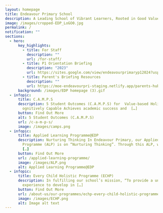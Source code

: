 ```yaml
---
layout: homepage
title: Endeavour Primary School
description: A Leading School of Vibrant Learners, Rooted in Good Values.
image: /images/cropped-EDP_LoGO0.jpg
permalink: /
notification: ""
sections:
  - hero:
      key_highlights:
        - title: For Staff
          description: ""
          url: /for-staff/
        - title: P1 Orientation Briefing
          description: "2023"
          url: https://sites.google.com/view/endeavourprimaryp12024?usp=sharing
        - title: Parent's Briefing Resources
          description: ""
          url: https://moe-endeavourpri-staging.netlify.app/parents-hub/workshops-and-briefings/permalink/
      background: /images/EDP homepage (3).gif
  - infopic:
      title: C.A.M.P.S
      description: 5 Student Outcomes (C.A.M.P.S) for  Value-based Holistic Education
        ognitively Capable Achieves academic success and  […]
      button: Find Out More
      alt: 5 Student Outcomes (C.A.M.P.S)
      url: /c-a-m-p-s/
      image: /images/camps.png
  - infopic:
      title: Applied Learning Programme@EDP
      description: Nurturing Thinking In Endeavour Primary, our Applied Learning
        Programme (ALP) is on “Nurturing Thinking”. Through this ALP, we hope to
        […]
      button: Find Out More
      url: /applied-learning-programme/
      image: /images/ALP.png
      alt: Applied Learning Programme@EDP
  - infopic:
      title: Every Child Holistic Programme (ECHP)
      description: In fulfilling our school’s mission, “To provide a unique schooling
        experience to develop in […]
      button: Find Out More
      url: /about-us/our-programmes/echp-every-child-holistic-programme/
      image: /images/ECHP.png
      alt: Image alt text
---
```


